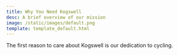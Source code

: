 ```yaml
---
title: Why You Need Kogswell
desc: A brief overview of our mission
image: /static/images/default.png
template: template_default.html
---
```

The first reason to care about Kogswell is our dedication to cycling.

